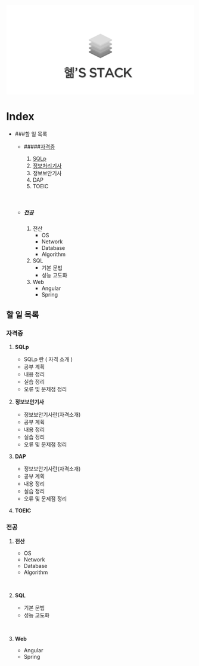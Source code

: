 

![logo](./image/logo.png)

# Index

- ###할 일 목록

  + #####[자격증](#license)  

    1. [SQLp](/SQLp/sqlpIndex.md)
    2. [정보처리기사](./infoLicense/index.md)
    3. 정보보안기사
    4. DAP
    5. TOEIC

    ​

  + ##### [전공](#major) 

    1. 전산
       + OS
       + Network
       + Database
       + Algorithm
    2. SQL
       + 기본 문법
       + 성능 고도화
    3. Web
       + Angular
       + Spring






## 할 일 목록

  

### 자격증 <a name="license" />

1. **SQLp**
   - SQLp 란 ( 자격 소개 )
   - 공부 계획
   - 내용 정리
   - 실습 정리
   - 오류 및 문제점 정리



2. **정보보안기사**
   - 정보보안기사란(자격소개)
   - 공부 계획
   - 내용 정리
   - 실습 정리
   - 오류 및 문제점 정리



3. **DAP**
   - 정보보안기사란(자격소개)
   - 공부 계획
   - 내용 정리
   - 실습 정리
   - 오류 및 문제점 정리



4. **TOEIC**





### 전공<a name="major" /> 

1. **전산**

   - OS
   - Network
   - Database
   - Algorithm

   ​

2. **SQL**

   - 기본 문법
   - 성능 고도화

   ​

3. **Web**

   - Angular
   - Spring

